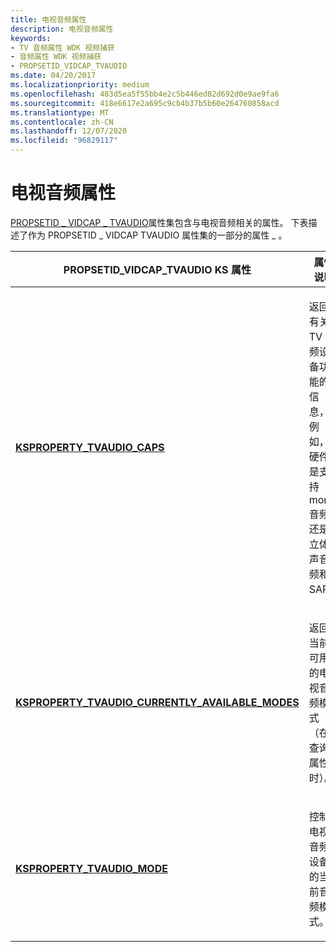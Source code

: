 ```yaml
---
title: 电视音频属性
description: 电视音频属性
keywords:
- TV 音频属性 WDK 视频捕获
- 音频属性 WDK 视频捕获
- PROPSETID_VIDCAP_TVAUDIO
ms.date: 04/20/2017
ms.localizationpriority: medium
ms.openlocfilehash: 483d5ea5f55bb4e2c5b446ed82d692d0e9ae9fa6
ms.sourcegitcommit: 418e6617e2a695c9cb4b37b5b60e264760858acd
ms.translationtype: MT
ms.contentlocale: zh-CN
ms.lasthandoff: 12/07/2020
ms.locfileid: "96829117"
---
```

# <a name="tv-audio-properties"></a>电视音频属性


[PROPSETID \_ VIDCAP \_ TVAUDIO](./propsetid-vidcap-tvaudio.md)属性集包含与电视音频相关的属性。 下表描述了作为 PROPSETID \_ VIDCAP TVAUDIO 属性集的一部分的属性 \_ 。

<table>
<colgroup>
<col width="50%" />
<col width="50%" />
</colgroup>
<thead>
<tr class="header">
<th>PROPSETID_VIDCAP_TVAUDIO KS 属性</th>
<th>属性说明</th>
</tr>
</thead>
<tbody>
<tr class="odd">
<td><p><a href="/windows-hardware/drivers/stream/ksproperty-tvaudio-caps" data-raw-source="[&lt;strong&gt;KSPROPERTY_TVAUDIO_CAPS&lt;/strong&gt;](./ksproperty-tvaudio-caps.md)"><strong>KSPROPERTY_TVAUDIO_CAPS</strong></a></p></td>
<td><p>返回有关 TV 音频设备功能的信息，例如，硬件是支持 mono 音频还是立体声音频和 SAP。</p></td>
</tr>
<tr class="even">
<td><p><a href="/windows-hardware/drivers/stream/ksproperty-tvaudio-currently-available-modes" data-raw-source="[&lt;strong&gt;KSPROPERTY_TVAUDIO_CURRENTLY_AVAILABLE_MODES&lt;/strong&gt;](./ksproperty-tvaudio-currently-available-modes.md)"><strong>KSPROPERTY_TVAUDIO_CURRENTLY_AVAILABLE_MODES</strong></a></p></td>
<td><p>返回当前可用的电视音频模式（在查询属性时）。</p></td>
</tr>
<tr class="odd">
<td><p><a href="/windows-hardware/drivers/stream/ksproperty-tvaudio-mode" data-raw-source="[&lt;strong&gt;KSPROPERTY_TVAUDIO_MODE&lt;/strong&gt;](./ksproperty-tvaudio-mode.md)"><strong>KSPROPERTY_TVAUDIO_MODE</strong></a></p></td>
<td><p>控制电视音频设备的当前音频模式。</p></td>
</tr>
</tbody>
</table>

 

